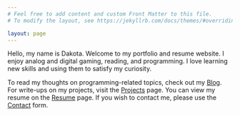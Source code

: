 ```yaml
---
# Feel free to add content and custom Front Matter to this file.
# To modify the layout, see https://jekyllrb.com/docs/themes/#overriding-theme-defaults

layout: page
---
```


Hello, my name is Dakota. Welcome to my portfolio and resume website. I enjoy analog and digital gaming, reading, and programming. I love learning new skills and using them to satisfy my curiosity.


To read my thoughts on programming-related topics, check out my [Blog](/blog). For write-ups on my projects, visit the [Projects](/projects) page. You can view my resume on the [Resume](/resume) page. If you wish to contact me, please use the [Contact](/contact) form.
